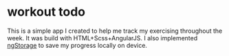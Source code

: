 # workout todo

This is a simple app I created to help me track my exercising throughout the week. It was build with HTML+Scss+AngularJS. I also implemented [ngStorage](https://github.com/gsklee/ngStorage) to save my progress locally on device.
